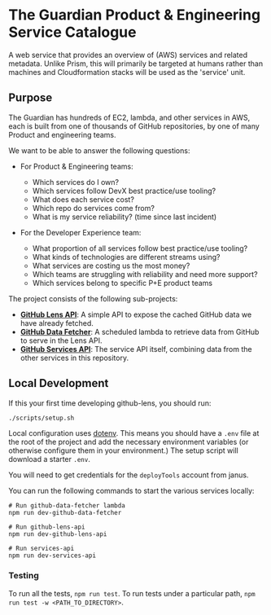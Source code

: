 # The Guardian Product & Engineering Service Catalogue

A web service that provides an overview of (AWS) services and related metadata. Unlike Prism, this will primarily be targeted at humans rather than machines and Cloudformation stacks will be used as the 'service' unit.

## Purpose

The Guardian has hundreds of EC2, lambda, and other services in AWS, each is built from one of thousands of GitHub repositories, by one of many Product and engineering teams.

We want to be able to answer the following questions:

- For Product & Engineering teams:
  - Which services do I own?
  - Which services follow DevX best practice/use tooling?
  - What does each service cost?
  - Which repo do services come from?
  - What is my service reliability? (time since last incident)

- For the Developer Experience team:
  - What proportion of all services follow best practice/use tooling?
  - What kinds of technologies are different streams using?
  - What services are costing us the most money?
  - Which teams are struggling with reliability and need more support?
  - Which services belong to specific P+E product teams

The project consists of the following sub-projects:

- [**GitHub Lens API**](packages/github-lens-api/README.md): A simple API to expose the cached GitHub data we have already fetched.
- [**GitHub Data Fetcher**](packages/github-data-fetcher/README.md): A scheduled lambda to retrieve data from GitHub to serve in the Lens API.
- [**GitHub Services API**](packages/services-api/README.md): The service API itself, combining data from the other services in this repository.

## Local Development

If this your first time developing github-lens, you should run:

```
./scripts/setup.sh
```

Local configuration uses [dotenv](https://www.npmjs.com/package/dotenv). This means you should have a `.env` file 
at the root of the project and add the necessary environment variables (or otherwise configure them in your environment.) 
The setup script will download a starter `.env`.

You will need to get credentials for the `deployTools` account from janus.

You can run the following commands to start the various services locally:

```
# Run github-data-fetcher lambda
npm run dev-github-data-fetcher

# Run github-lens-api
npm run dev-github-lens-api

# Run services-api
npm run dev-services-api
```

### Testing

To run all the tests, `npm run test`. To run tests under a particular path, `npm run test -w <PATH_TO_DIRECTORY>`.
